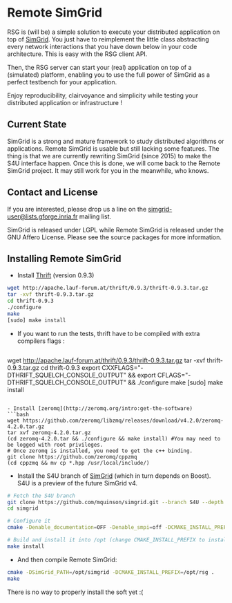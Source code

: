 # Remote SimGrid

RSG is (will be) a simple solution to execute your distributed
application on top of [SimGrid](http://simgrid.org/). You just have to
reimplement the little class abstracting every network interactions
that you have down below in your code architecture. This is easy with
the RSG client API.

Then, the RSG server can start your (real) application on top of a
(simulated) platform, enabling you to use the full power of SimGrid as
a perfect testbench for your application.

Enjoy reproducibility, clairvoyance and simplicity while testing your
distributed application or infrastructure !

## Current State

SimGrid is a strong and mature framework to study distributed
algorithms or applications. Remote SimGrid is usable but still lacking
some features. The thing is that we are currently rewriting SimGrid
(since 2015) to make the S4U interface happen. Once this is done, we
will come back to the Remote SimGrid project. It may still work for
you in the meanwhile, who knows.

## Contact and License

If you are interested, please drop us a line on the
simgrid-user@lists.gforge.inria.fr mailing list.

SimGrid is released under LGPL while Remote SimGrid is released under
the GNU Affero License. Please see the source packages for more
information.

## Installing Remote SimGrid

- Install [Thrift](http://www.apache.org/dyn/closer.cgi?path=/thrift/0.9.3/thrift-0.9.3.tar.gz) (version 0.9.3)

```bash
wget http://apache.lauf-forum.at/thrift/0.9.3/thrift-0.9.3.tar.gz
tar -xvf thrift-0.9.3.tar.gz
cd thrift-0.9.3
./configure
make
[sudo] make install
```

- If you want to run the tests, thrift have to be compiled with extra compilers flags :

  ```bash
wget http://apache.lauf-forum.at/thrift/0.9.3/thrift-0.9.3.tar.gz
tar -xvf thrift-0.9.3.tar.gz
cd thrift-0.9.3
export CXXFLAGS="-DTHRIFT_SQUELCH_CONSOLE_OUTPUT" && export CFLAGS="-DTHRIFT_SQUELCH_CONSOLE_OUTPUT" && ./configure
make
[sudo] make install
```

- Install [zeromq](http://zeromq.org/intro:get-the-software) 
```bash
wget https://github.com/zeromq/libzmq/releases/download/v4.2.0/zeromq-4.2.0.tar.gz
tar xvf zeromq-4.2.0.tar.gz
(cd zeromq-4.2.0.tar && ./configure && make install) #You may need to be logged with root privileges.
# Once zeromq is installed, you need to get the c++ binding.
git clone https://github.com/zeromq/cppzmq
(cd cppzmq && mv cp *.hpp /usr/local/include/)
```


- Install the S4U branch of [SimGrid](http://simgrid.org/) (which in
  turn depends on Boost). S4U is a preview of the future SimGrid v4.

```bash
# Fetch the S4U branch
git clone https://github.com/mquinson/simgrid.git --branch S4U --depth 1
cd simgrid
```

```bash
# Configure it
cmake -Denable_documentation=OFF -Denable_smpi=off -DCMAKE_INSTALL_PREFIX=/opt/simgrid .

# Build and install it into /opt (change CMAKE_INSTALL_PREFIX to install elsewhere)
make install
```

- And then compile Remote SimGrid:
```bash
cmake -DSimGrid_PATH=/opt/simgrid -DCMAKE_INSTALL_PREFIX=/opt/rsg .
make
```

There is no way to properly install the soft yet :(
